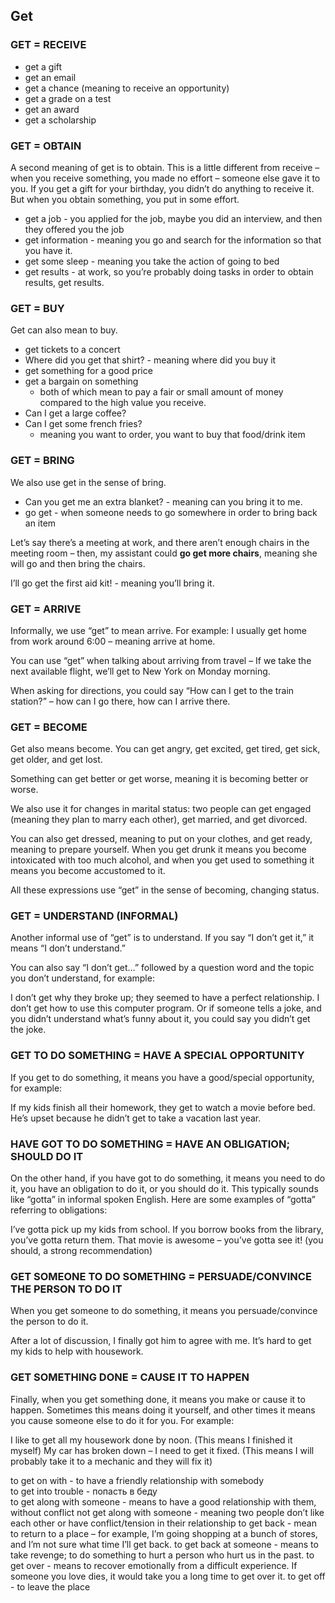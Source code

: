 ## Get

### GET = RECEIVE 

- get a gift
- get an email
- get a chance (meaning to receive an opportunity)
- get a grade on a test
- get an award
- get a scholarship

### GET = OBTAIN

A second meaning of get is to obtain. This is a little different from receive – when you receive something, you made no effort – someone else gave it to you. If you get a gift for your birthday, you didn’t do anything to receive it. But when you obtain something, you put in some effort.

- get a job - you applied for the job, maybe you did an interview, and then they offered you the job
- get information - meaning you go and search for the information so that you have it.
- get some sleep - meaning you take the action of going to bed
- get results - at work, so you’re probably doing tasks in order to obtain results, get results.

### GET = BUY
Get can also mean to buy.

- get tickets to a concert 
- Where did you get that shirt? - meaning where did you buy it
- get something for a good price
- get a bargain on something 
  -  both of which mean to pay a fair or small amount of money compared to the high value you receive.
- Can I get a large coffee?
- Can I get some french fries?
  - meaning you want to order, you want to buy that food/drink item

### GET = BRING
We also use get in the sense of bring. 

- Can you get me an extra blanket? - meaning can you bring it to me.
- go get -  when someone needs to go somewhere in order to bring back an item

Let’s say there’s a meeting at work, and there aren’t enough chairs in the meeting room – then, my assistant could **go get more chairs**, meaning she will go and then bring the chairs.

I’ll go get the first aid kit! - meaning you’ll bring it.


### GET = ARRIVE
Informally, we use “get” to mean arrive. For example: I usually get home from work around 6:00 – meaning arrive at home.

You can use “get” when talking about arriving from travel – If we take the next available flight, we’ll get to New York on Monday morning.

When asking for directions, you could say “How can I get to the train station?” – how can I go there, how can I arrive there.


### GET = BECOME
Get also means become. You can get angry, get excited, get tired, get sick, get older, and get lost.

Something can get better or get worse, meaning it is becoming better or worse.

We also use it for changes in marital status: two people can get engaged (meaning they plan to marry each other), get married, and get divorced.

You can also get dressed, meaning to put on your clothes, and get ready, meaning to prepare yourself. When you get drunk it means you become intoxicated with too much alcohol, and when you get used to something it means you become accustomed to it.

All these expressions use “get” in the sense of becoming, changing status.

### GET = UNDERSTAND (INFORMAL)
Another informal use of “get” is to understand. If you say “I don’t get it,” it means “I don’t understand.”

You can also say “I don’t get…” followed by a question word and the topic you don’t understand, for example:

I don’t get why they broke up; they seemed to have a perfect relationship.
I don’t get how to use this computer program.
Or if someone tells a joke, and you didn’t understand what’s funny about it, you could say you didn’t get the joke.


### GET TO DO SOMETHING = HAVE A SPECIAL OPPORTUNITY
If you get to do something, it means you have a good/special opportunity, for example:

If my kids finish all their homework, they get to watch a movie before bed.
He’s upset because he didn’t get to take a vacation last year.


### HAVE GOT TO DO SOMETHING = HAVE AN OBLIGATION; SHOULD DO IT
On the other hand, if you have got to do something, it means you need to do it, you have an obligation to do it, or you should do it. This typically sounds like “gotta” in informal spoken English. Here are some examples of “gotta” referring to obligations:

I’ve gotta pick up my kids from school.
If you borrow books from the library, you’ve gotta return them.
That movie is awesome – you’ve gotta see it! (you should, a strong recommendation)

### GET SOMEONE TO DO SOMETHING = PERSUADE/CONVINCE THE PERSON TO DO IT
When you get someone to do something, it means you persuade/convince the person to do it.

After a lot of discussion, I finally got him to agree with me.
It’s hard to get my kids to help with housework.


### GET SOMETHING DONE = CAUSE IT TO HAPPEN
Finally, when you get something done, it means you make or cause it to happen. Sometimes this means doing it yourself, and other times it means you cause someone else to do it for you. For example:

I like to get all my housework done by noon. (This means I finished it myself)
My car has broken down – I need to get it fixed. (This means I will probably take it to a mechanic and they will fix it)




to get on with - to have a friendly relationship with somebody  
to get into trouble	- попасть в беду  
to get along with someone - means to have a good relationship with them, without conflict
 not get along with someone - meaning two people don’t like each other or have conflict/tension in their relationship
to get back - mean to return to a place – for example, I’m going shopping at a bunch of stores, and I’m not sure what time I’ll get back.
to get back at someone - means to take revenge; to do something to hurt a person who hurt us in the past.
to get over -  means to recover emotionally from a difficult experience. If someone you love dies, it would take you a long time to get over it.
 to get off - to leave the place